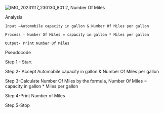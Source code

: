 ![IMG_20231117_230130_801](https://github.com/SWEG-2015EC-Batch/Code-Crafters/assets/149290215/586a67cb-f063-49e9-809c-d4145e0ea065)
2, Number Of Miles

Analysis 

     
    Input –Automobile capacity in gallon & Number Of Miles per gallon 
  
    Process - Number Of Miles = capacity in gallon * Miles per gallon 
  
    Output- Print Number Of Miles


Pseudocode 

Step 1 - Start 

Step 2- Accept Automobile capacity in gallon & Number Of Miles per gallon

Step 3-Calculate Number Of Miles by the formula, Number Of Miles = capacity in gallon * Miles per gallon 

Step 4-Print Number of Miles 

Step 5-Stop
